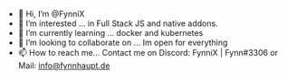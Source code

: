 - 👋 Hi, I’m @FynniX
- 👀 I’m interested ... in Full Stack JS and native addons. 
- 🌱 I’m currently learning ... docker and kubernetes
- 💞️ I’m looking to collaborate on ... Im open for everything
- 📫 How to reach me... Contact me on Discord: FynniX | Fynn#3306 or Mail: info@fynnhaupt.de
